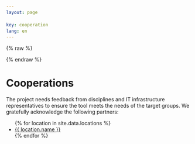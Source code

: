 ```yaml
---
layout: page

key: cooperation
lang: en
---
```


<link rel="stylesheet" href="{{ site.baseurl }}/css/leaflet.css" />

<script>
    var _locations = {{ site.data.locations | jsonify }};
</script>

{% raw  %}
<script id="popup-template" type="text/x-handlebars-template">

<h4>{{name}}</h4>

<dl>
    {{#if url}}
    <dt>URL</dt>
    <dd><a href="{{url}}" target="_blank">{{url}}</a></dd>
    {{/if}}
    {{#if contact}}
    <dt>Contact</dt>
    <dd>{{contact}}</dd>
    {{/if}}
</dl>

</script>

<script id="legend-template" type="text/x-handlebars-template">

<p>
    <img src="/img/icons/marker-icon-green.png" /> Project partner
</p>
<p>
    <img src="/img/icons/marker-icon-blue.png" /> Production instances
</p>
<p>
    <img src="/img/icons/marker-icon-grey.png" /> Testing instances
</p>

</script>
{% endraw %}

<script src="{{ site.baseurl }}/js/handlebars.min.js"></script>
<script src="{{ site.baseurl }}/js/leaflet.js"></script>
<script src="{{ site.baseurl }}/js/map.js"></script>

<div id="map" class="map"></div>

Cooperations
============

The project needs feedback from disciplines and IT infrastructure representatives to ensure the tool meets the needs of the target groups. We gratefully acknowledge the following partners:

<ul>
{% for location in site.data.locations %}
    <li>
        <a href="{{ location.url }}">{{ location.name }}</a>
    </li>
{% endfor %}
</ul>
